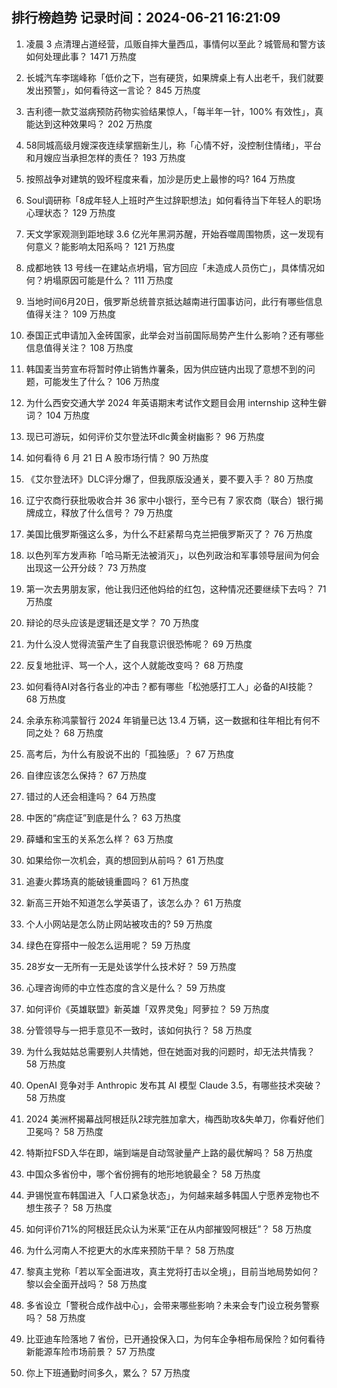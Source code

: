 
## 排行榜趋势 记录时间：2024-06-21 16:21:09
  
  1. 凌晨 3 点清理占道经营，瓜贩自摔大量西瓜，事情何以至此？城管局和警方该如何处理此事？ 1471 万热度
    
  2. 长城汽车李瑞峰称「低价之下，岂有硬货，如果牌桌上有人出老千，我们就要发出预警」，如何看待这一言论？ 845 万热度
    
  3. 吉利德一款艾滋病预防药物实验结果惊人，「每半年一针，100% 有效性」，真能达到这种效果吗？ 202 万热度
    
  4. 58同城高级月嫂深夜连续掌掴新生儿，称「心情不好，没控制住情绪」，平台和月嫂应当承担怎样的责任？ 193 万热度
    
  5. 按照战争对建筑的毁坏程度来看，加沙是历史上最惨的吗? 164 万热度
    
  6. Soul调研称「8成年轻人上班时产生过辞职想法」如何看待当下年轻人的职场心理状态？ 129 万热度
    
  7. 天文学家观测到距地球 3.6 亿光年黑洞苏醒，开始吞噬周围物质，这一发现有何意义？能影响太阳系吗？ 121 万热度
    
  8. 成都地铁 13 号线一在建站点坍塌，官方回应「未造成人员伤亡」，具体情况如何？坍塌原因可能是什么？ 111 万热度
    
  9. 当地时间6月20日，俄罗斯总统普京抵达越南进行国事访问，此行有哪些信息值得关注？ 109 万热度
    
  10. 泰国正式申请加入金砖国家，此举会对当前国际局势产生什么影响？还有哪些信息值得关注？ 108 万热度
    
  11. 韩国麦当劳宣布将暂时停止销售炸薯条，因为供应链内出现了意想不到的问题，可能发生了什么？ 106 万热度
    
  12. 为什么西安交通大学 2024 年英语期末考试作文题目会用 internship 这种生僻词？ 104 万热度
    
  13. 现已可游玩，如何评价艾尔登法环dlc黄金树幽影？ 96 万热度
    
  14. 如何看待 6 月 21 日 A 股市场行情？ 90 万热度
    
  15. 《艾尔登法环》DLC评分爆了，但我原版没通关，要不要入手？ 80 万热度
    
  16. 辽宁农商行获批吸收合并 36 家中小银行，至今已有 7 家农商（联合）银行揭牌成立，释放了什么信号？ 79 万热度
    
  17. 美国比俄罗斯强这么多，为什么不赶紧帮乌克兰把俄罗斯灭了？ 76 万热度
    
  18. 以色列军方发声称「哈马斯无法被消灭」，以色列政治和军事领导层间为何会出现这一公开分歧？ 73 万热度
    
  19. 第一次去男朋友家，他让我归还他妈给的红包，这种情况还要继续下去吗？ 71 万热度
    
  20. 辩论的尽头应该是逻辑还是文学？ 70 万热度
    
  21. 为什么没人觉得流萤产生了自我意识很恐怖呢？ 69 万热度
    
  22. 反复地批评、骂一个人，这个人就能改变吗？ 68 万热度
    
  23. 如何看待AI对各行各业的冲击？都有哪些「松弛感打工人」必备的AI技能？ 68 万热度
    
  24. 余承东称鸿蒙智行 2024 年销量已达 13.4 万辆，这一数据和往年相比有何不同之处？ 68 万热度
    
  25. 高考后，为什么有股说不出的「孤独感」？ 67 万热度
    
  26. 自律应该怎么保持？ 67 万热度
    
  27. 错过的人还会相逢吗？ 64 万热度
    
  28. 中医的“病症证”到底是什么？ 63 万热度
    
  29. 薛蟠和宝玉的关系怎么样？ 63 万热度
    
  30. 如果给你一次机会，真的想回到从前吗？ 61 万热度
    
  31. 追妻火葬场真的能破镜重圆吗？ 61 万热度
    
  32. 新高三开始不知道怎么学英语了，该怎么办？ 61 万热度
    
  33. 个人小网站是怎么防止网站被攻击的? 59 万热度
    
  34. 绿色在穿搭中一般怎么运用呢？ 59 万热度
    
  35. 28岁女一无所有一无是处该学什么技术好？ 59 万热度
    
  36. 心理咨询师的中立性态度的含义是什么？ 59 万热度
    
  37. 如何评价《英雄联盟》新英雄「双界灵兔」阿萝拉？ 59 万热度
    
  38. 分管领导与一把手意见不一致时，该如何执行？ 58 万热度
    
  39. 为什么我姑姑总需要别人共情她，但在她面对我的问题时，却无法共情我？ 58 万热度
    
  40. OpenAI 竞争对手 Anthropic 发布其 AI 模型 Claude 3.5，有哪些技术突破？ 58 万热度
    
  41. 2024 美洲杯揭幕战阿根廷队2球完胜加拿大，梅西助攻&失单刀，你看好他们卫冕吗？ 58 万热度
    
  42. 特斯拉FSD入华在即，端到端是自动驾驶量产上路的最优解吗？ 58 万热度
    
  43. 中国众多省份中，哪个省份拥有的地形地貌最全？ 58 万热度
    
  44. 尹锡悦宣布韩国进入「人口紧急状态」，为何越来越多韩国人宁愿养宠物也不想生孩子？ 58 万热度
    
  45. 如何评价71%的阿根廷民众认为米莱“正在从内部摧毁阿根廷”？ 58 万热度
    
  46. 为什么河南人不挖更大的水库来预防干旱？ 58 万热度
    
  47. 黎真主党称「若以军全面进攻，真主党将打击以全境」，目前当地局势如何？黎以会全面开战吗？ 58 万热度
    
  48. 多省设立「警税合成作战中心」，会带来哪些影响？未来会专门设立税务警察吗？ 58 万热度
    
  49. 比亚迪车险落地 7 省份，已开通投保入口，为何车企争相布局保险？如何看待新能源车险市场前景？ 57 万热度
    
  50. 你上下班通勤时间多久，累么？ 57 万热度
    